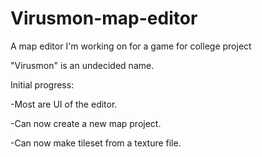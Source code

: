 # Virusmon-map-editor
A map editor I'm working on for a game for college project

"Virusmon" is an undecided name. 

Initial progress:

-Most are UI of the editor.

-Can now create a new map project.

-Can now make tileset from a texture file. 

